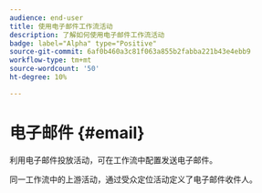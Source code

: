 ```yaml
---
audience: end-user
title: 使用电子邮件工作流活动
description: 了解如何使用电子邮件工作流活动
badge: label="Alpha" type="Positive"
source-git-commit: 6af0b460a3c81f063a855b2fabba221b43e4ebb9
workflow-type: tm+mt
source-wordcount: '50'
ht-degree: 10%

---
```



# 电子邮件 {#email}

<!--
description, which use case you can perform (common other activities that you can link before of after the activity)

how to add and configure the activity

example of a configured activity within a workflow

-->


利用电子邮件投放活动，可在工作流中配置发送电子邮件。

<!-- Scheduled emails available?

This can be a single send email and sent just once, or it can be a recurring email.
* Single send emails are standard emails, sent once.
* Recurring emails allow you to send the same email multiple times to different targets over a defined period. You can aggregate the deliveries per period in order to get reports that correspond to your needs.

When linked to a scheduler, you can define recurring emails.-->

同一工作流中的上游活动，通过受众定位活动定义了电子邮件收件人。

<!--The message preparation is triggered according to the workflow execution parameters. From the message dashboard, you can select whether to request or not a manual confirmation to send the message (required by default). You can start the workflow manually or place a scheduler activity in the workflow to automate execution.-->
